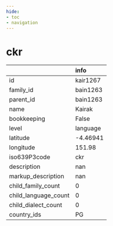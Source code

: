 ```yaml
---
hide:
- toc
- navigation
---
```

# ckr
|                      | info     |
|:---------------------|:---------|
| id                   | kair1267 |
| family_id            | bain1263 |
| parent_id            | bain1263 |
| name                 | Kairak   |
| bookkeeping          | False    |
| level                | language |
| latitude             | -4.46941 |
| longitude            | 151.98   |
| iso639P3code         | ckr      |
| description          | nan      |
| markup_description   | nan      |
| child_family_count   | 0        |
| child_language_count | 0        |
| child_dialect_count  | 0        |
| country_ids          | PG       |
